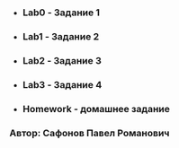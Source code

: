 - ### Lab0 -  Задание 1
- ### Lab1 - Задание 2
- ### Lab2 - Задание 3
- ### Lab3 - Задание 4
- ### Homework - домашнее задание
### Автор: Сафонов Павел Романович